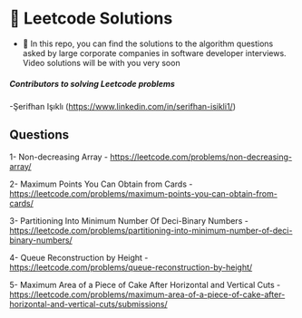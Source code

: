 # 🚀 Leetcode Solutions

- 🔭 In this repo, you can find the solutions to the algorithm questions asked by large corporate companies in software developer interviews. Video solutions will be with you very soon

##### Contributors to solving Leetcode problems

-Şerifhan Işıklı (https://www.linkedin.com/in/serifhan-isikli1/)

## Questions

1- Non-decreasing Array - https://leetcode.com/problems/non-decreasing-array/

2- Maximum Points You Can Obtain from Cards - https://leetcode.com/problems/maximum-points-you-can-obtain-from-cards/

3- Partitioning Into Minimum Number Of Deci-Binary Numbers - https://leetcode.com/problems/partitioning-into-minimum-number-of-deci-binary-numbers/

4- Queue Reconstruction by Height - https://leetcode.com/problems/queue-reconstruction-by-height/

5- Maximum Area of a Piece of Cake After Horizontal and Vertical Cuts - https://leetcode.com/problems/maximum-area-of-a-piece-of-cake-after-horizontal-and-vertical-cuts/submissions/
